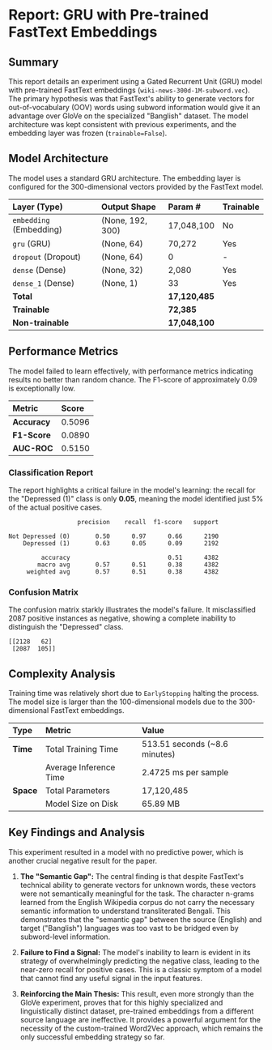 # Report: GRU with Pre-trained FastText Embeddings

## Summary

This report details an experiment using a Gated Recurrent Unit (GRU) model with pre-trained FastText embeddings (`wiki-news-300d-1M-subword.vec`). The primary hypothesis was that FastText's ability to generate vectors for out-of-vocabulary (OOV) words using subword information would give it an advantage over GloVe on the specialized "Banglish" dataset. The model architecture was kept consistent with previous experiments, and the embedding layer was frozen (`trainable=False`).

## Model Architecture

The model uses a standard GRU architecture. The embedding layer is configured for the 300-dimensional vectors provided by the FastText model.

| Layer (Type) | Output Shape | Param # | Trainable |
| :--- | :--- | :--- | :--- |
| `embedding` (Embedding) | (None, 192, 300) | 17,048,100 | No |
| `gru` (GRU) | (None, 64) | 70,272 | Yes |
| `dropout` (Dropout) | (None, 64) | 0 | - |
| `dense` (Dense) | (None, 32) | 2,080 | Yes |
| `dense_1` (Dense) | (None, 1) | 33 | Yes |
| **Total** | | **17,120,485** | |
| **Trainable** | | **72,385** | |
| **Non-trainable**| | **17,048,100**| |

## Performance Metrics

The model failed to learn effectively, with performance metrics indicating results no better than random chance. The F1-score of approximately 0.09 is exceptionally low.

| Metric | Score |
| :--- | :--- |
| **Accuracy** | 0.5096 |
| **F1-Score** | 0.0890 |
| **AUC-ROC** | 0.5150 |

### Classification Report

The report highlights a critical failure in the model's learning: the recall for the "Depressed (1)" class is only **0.05**, meaning the model identified just 5% of the actual positive cases.

```
                   precision    recall  f1-score   support

Not Depressed (0)       0.50      0.97      0.66      2190
    Depressed (1)       0.63      0.05      0.09      2192

         accuracy                           0.51      4382
        macro avg       0.57      0.51      0.38      4382
     weighted avg       0.57      0.51      0.38      4382
```

### Confusion Matrix

The confusion matrix starkly illustrates the model's failure. It misclassified 2087 positive instances as negative, showing a complete inability to distinguish the "Depressed" class.

```
[[2128   62]
 [2087  105]]
```

## Complexity Analysis

Training time was relatively short due to `EarlyStopping` halting the process. The model size is larger than the 100-dimensional models due to the 300-dimensional FastText embeddings.

| Type | Metric | Value |
| :--- | :--- | :--- |
| **Time** | Total Training Time | 513.51 seconds (~8.6 minutes) |
| | Average Inference Time | 2.4725 ms per sample |
| **Space**| Total Parameters | 17,120,485 |
| | Model Size on Disk | 65.89 MB |

## Key Findings and Analysis

This experiment resulted in a model with no predictive power, which is another crucial negative result for the paper.

1.  **The "Semantic Gap":** The central finding is that despite FastText's technical ability to generate vectors for unknown words, these vectors were not semantically meaningful for the task. The character n-grams learned from the English Wikipedia corpus do not carry the necessary semantic information to understand transliterated Bengali. This demonstrates that the "semantic gap" between the source (English) and target ("Banglish") languages was too vast to be bridged even by subword-level information.

2.  **Failure to Find a Signal:** The model's inability to learn is evident in its strategy of overwhelmingly predicting the negative class, leading to the near-zero recall for positive cases. This is a classic symptom of a model that cannot find any useful signal in the input features.

3.  **Reinforcing the Main Thesis:** This result, even more strongly than the GloVe experiment, proves that for this highly specialized and linguistically distinct dataset, pre-trained embeddings from a different source language are ineffective. It provides a powerful argument for the necessity of the custom-trained Word2Vec approach, which remains the only successful embedding strategy so far.